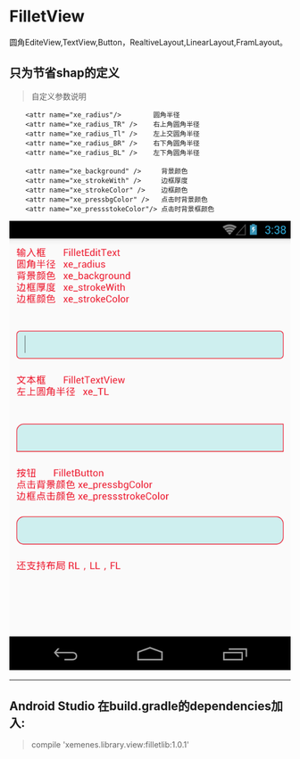 # FilletView
圆角EditeView,TextView,Button，RealtiveLayout,LinearLayout,FramLayout。

## 只为节省shap的定义
> 自定义参数说明  

        <attr name="xe_radius"/>        圆角半径
        <attr name="xe_radius_TR" />    右上角圆角半径
        <attr name="xe_radius_Tl" />    左上交圆角半径
        <attr name="xe_radius_BR" />    右下角圆角半径
        <attr name="xe_radius_BL" />    左下角圆角半径
        
        <attr name="xe_background" />     背景颜色
        <attr name="xe_strokeWith" />     边框厚度
        <attr name="xe_strokeColor" />    边框颜色
        <attr name="xe_pressbgColor" />   点击时背景颜色
        <attr name="xe_pressstokeColor"/> 点击时背景框颜色

![image](https://github.com/ZhuangXiong/FilletView/blob/master/device-2016-03-08-155517.png?raw=true)

---

## Android Studio  在build.gradle的dependencies加入: 

> compile 'xemenes.library.view:filletlib:1.0.1'
